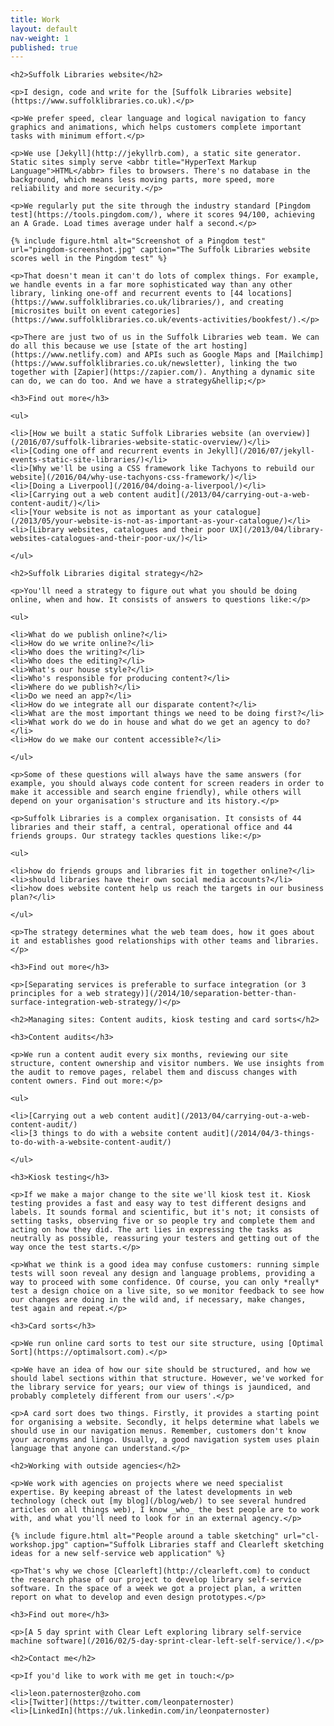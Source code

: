 ```yaml
---
title: Work
layout: default
nav-weight: 1
published: true
---
```


<div class="c-prose center">

    <h2>Suffolk Libraries website</h2>

    <p>I design, code and write for the [Suffolk Libraries website](https://www.suffolklibraries.co.uk).</p>

    <p>We prefer speed, clear language and logical navigation to fancy graphics and animations, which helps customers complete important tasks with minimum effort.</p>

    <p>We use [Jekyll](http://jekyllrb.com), a static site generator. Static sites simply serve <abbr title="HyperText Markup Language">HTML</abbr> files to browsers. There's no database in the background, which means less moving parts, more speed, more reliability and more security.</p>

    <p>We regularly put the site through the industry standard [Pingdom test](https://tools.pingdom.com/), where it scores 94/100, achieving an A Grade. Load times average under half a second.</p>

    {% include figure.html alt="Screenshot of a Pingdom test" url="pingdom-screenshot.jpg" caption="The Suffolk Libraries website scores well in the Pingdom test" %}

    <p>That doesn't mean it can't do lots of complex things. For example, we handle events in a far more sophisticated way than any other library, linking one-off and recurrent events to [44 locations](https://www.suffolklibraries.co.uk/libraries/), and creating [microsites built on event categories](https://www.suffolklibraries.co.uk/events-activities/bookfest/).</p>

    <p>There are just two of us in the Suffolk Libraries web team. We can do all this because we use [state of the art hosting](https://www.netlify.com) and APIs such as Google Maps and [Mailchimp](https://www.suffolklibraries.co.uk/newsletter), linking the two together with [Zapier](https://zapier.com/). Anything a dynamic site can do, we can do too. And we have a strategy&hellip;</p>

    <h3>Find out more</h3>

    <ul>

    <li>[How we built a static Suffolk Libraries website (an overview)](/2016/07/suffolk-libraries-website-static-overview/)</li>
    <li>[Coding one off and recurrent events in Jekyll](/2016/07/jekyll-events-static-site-libraries/)</li>
    <li>[Why we'll be using a CSS framework like Tachyons to rebuild our website](/2016/04/why-use-tachyons-css-framework/)</li>
    <li>[Doing a Liverpool](/2016/04/doing-a-liverpool/)</li>
    <li>[Carrying out a web content audit](/2013/04/carrying-out-a-web-content-audit/)</li>
    <li>[Your website is not as important as your catalogue](/2013/05/your-website-is-not-as-important-as-your-catalogue/)</li>
    <li>[Library websites, catalogues and their poor UX](/2013/04/library-websites-catalogues-and-their-poor-ux/)</li>

    </ul>

    <h2>Suffolk Libraries digital strategy</h2>

    <p>You'll need a strategy to figure out what you should be doing online, when and how. It consists of answers to questions like:</p>

    <ul>

    <li>What do we publish online?</li>
    <li>How do we write online?</li>
    <li>Who does the writing?</li>
    <li>Who does the editing?</li>
    <li>What's our house style?</li>
    <li>Who's responsible for producing content?</li>
    <li>Where do we publish?</li>
    <li>Do we need an app?</li>
    <li>How do we integrate all our disparate content?</li>
    <li>What are the most important things we need to be doing first?</li>
    <li>What work do we do in house and what do we get an agency to do?</li>
    <li>How do we make our content accessible?</li>

    </ul>

    <p>Some of these questions will always have the same answers (for example, you should always code content for screen readers in order to make it accessible and search engine friendly), while others will depend on your organisation's structure and its history.</p>

    <p>Suffolk Libraries is a complex organisation. It consists of 44 libraries and their staff, a central, operational office and 44 friends groups. Our strategy tackles questions like:</p>

    <ul>

    <li>how do friends groups and libraries fit in together online?</li>
    <li>should libraries have their own social media accounts?</li>
    <li>how does website content help us reach the targets in our business plan?</li>

    </ul>

    <p>The strategy determines what the web team does, how it goes about it and establishes good relationships with other teams and libraries.</p>

    <h3>Find out more</h3>

    <p>[Separating services is preferable to surface integration (or 3 principles for a web strategy)](/2014/10/separation-better-than-surface-integration-web-strategy/)</p>

    <h2>Managing sites: Content audits, kiosk testing and card sorts</h2>

    <h3>Content audits</h3>

    <p>We run a content audit every six months, reviewing our site structure, content ownership and visitor numbers. We use insights from the audit to remove pages, relabel them and discuss changes with content owners. Find out more:</p>

    <ul>

    <li>[Carrying out a web content audit](/2013/04/carrying-out-a-web-content-audit/)
    <li>[3 things to do with a website content audit](/2014/04/3-things-to-do-with-a-website-content-audit/)

    </ul>

    <h3>Kiosk testing</h3>

    <p>If we make a major change to the site we'll kiosk test it. Kiosk testing provides a fast and easy way to test different designs and labels. It sounds formal and scientific, but it's not; it consists of setting tasks, observing five or so people try and complete them and acting on how they did. The art lies in expressing the tasks as neutrally as possible, reassuring your testers and getting out of the way once the test starts.</p>

    <p>What we think is a good idea may confuse customers: running simple tests will soon reveal any design and language problems, providing a way to proceed with some confidence. Of course, you can only *really* test a design choice on a live site, so we monitor feedback to see how our changes are doing in the wild and, if necessary, make changes, test again and repeat.</p>

    <h3>Card sorts</h3>

    <p>We run online card sorts to test our site structure, using [Optimal Sort](https://optimalsort.com).</p>

    <p>We have an idea of how our site should be structured, and how we should label sections within that structure. However, we've worked for the library service for years; our view of things is jaundiced, and probably completely different from our users'.</p>

    <p>A card sort does two things. Firstly, it provides a starting point for organising a website. Secondly, it helps determine what labels we should use in our navigation menus. Remember, customers don't know your acronyms and lingo. Usually, a good navigation system uses plain language that anyone can understand.</p>

    <h2>Working with outside agencies</h2>

    <p>We work with agencies on projects where we need specialist expertise. By keeping abreast of the latest developments in web technology (check out [my blog](/blog/web/) to see several hundred articles on all things web), I know _who_ the best people are to work with, and what you'll need to look for in an external agency.</p>

    {% include figure.html alt="People around a table sketching" url="cl-workshop.jpg" caption="Suffolk Libraries staff and Clearleft sketching ideas for a new self-service web application" %}

    <p>That's why we chose [Clearleft](http://clearleft.com) to conduct the research phase of our project to develop library self-service software. In the space of a week we got a project plan, a written report on what to develop and even design prototypes.</p>

    <h3>Find out more</h3>

    <p>[A 5 day sprint with Clear Left exploring library self-service machine software](/2016/02/5-day-sprint-clear-left-self-service/).</p>

    <h2>Contact me</h2>

    <p>If you'd like to work with me get in touch:</p>

    <li>leon.paternoster@zoho.com
    <li>[Twitter](https://twitter.com/leonpaternoster)
    <li>[LinkedIn](https://uk.linkedin.com/in/leonpaternoster)

</div>
